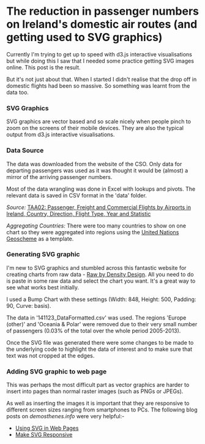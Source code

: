 The reduction in passenger numbers on Ireland's domestic air routes (and getting used to SVG graphics)
=========================================================

Currently I'm trying to get up to speed with d3.js interactive visualisations but while doing this I saw that I needed some practice getting SVG images online. This post is the result.

But it's not just about that. When I started I didn't realise that the drop off in domestic flights had been so massive. So something was learnt from the data too.


### SVG Graphics

SVG graphics are vector based and so scale nicely when people pinch to zoom on the screens of their mobile devices. They are also the typical output from d3.js interactive visualisations.


### Data Source

The data was downloaded from the website of the CSO. Only data for departing passengers was used as it was thought it would be (almost) a mirror of the arriving passenger numbers.

Most of the data wrangling was done in Excel with lookups and pivots. The relevant data is saved in CSV format in the 'data' folder.

_Source:_
[TAA02: Passenger, Freight and Commercial Flights by Airports in Ireland, Country, Direction, Flight Type, Year and Statistic](http://www.cso.ie/px/pxeirestat/Statire/SelectVarVal/Define.asp?maintable=TAA02&PLanguage=0)

_Aggregating Countries:_
There were too many countries to show on one chart so they were aggregated into regions using the [United Nations Geoscheme] as a template.

[United Nations Geoscheme]: http://en.wikipedia.org/wiki/United_Nations_geoscheme


### Generating SVG graphic

I'm new to SVG graphics and stumbled across this fantastic website for creating charts from raw data - [Raw by Density Design]. All you need to do is paste in some raw data and select the chart you want. It's a great way to see what works best initially.

[Raw by Density Design]: http://raw.densitydesign.org

I used a Bump Chart with these settings (Width: 848, Height: 500, Padding: 90, Curve: basis).

The data in '141123_DataFormatted.csv' was used. The regions 'Europe (other)' and 'Oceania & Polar' were removed due to their very small number of passengers (0.03% of the total over the whole period 2005-2013). 

Once the SVG file was generated there were some changes to be made to the underlying code to highlight the data of interest and to make sure that text was not cropped at the edges.


### Adding SVG graphic to web page

This was perhaps the most difficult part as vector graphics are harder to insert into pages than normal raster images (such as PNGs or JPEGs).

As well as inserting the images it is important that they are responsive to different screen sizes ranging from smartphones to PCs. The following blog posts on _demosthenes.info_ were very helpful:-
- [Using SVG in Web Pages][1]
- [Make SVG Responsive][2]

[1]: http://demosthenes.info/blog/428/Using-SVG-In-Web-Pages
[2]: http://demosthenes.info/blog/744/Make-SVG-Responsive
